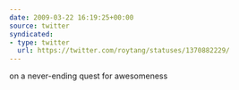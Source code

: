 ```yaml
---
date: 2009-03-22 16:19:25+00:00
source: twitter
syndicated:
- type: twitter
  url: https://twitter.com/roytang/statuses/1370882229/
---
```


on a never-ending quest for awesomeness